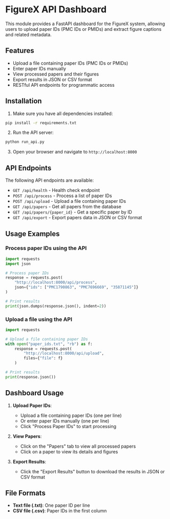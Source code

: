 # FigureX API Dashboard

This module provides a FastAPI dashboard for the FigureX system, allowing users to upload paper IDs (PMC IDs or PMIDs) and extract figure captions and related metadata.

## Features

- Upload a file containing paper IDs (PMC IDs or PMIDs)
- Enter paper IDs manually
- View processed papers and their figures
- Export results in JSON or CSV format
- RESTful API endpoints for programmatic access

## Installation

1. Make sure you have all dependencies installed:

```bash
pip install -r requirements.txt
```

2. Run the API server:

```bash
python run_api.py
```

3. Open your browser and navigate to `http://localhost:8000`

## API Endpoints

The following API endpoints are available:

- `GET /api/health` - Health check endpoint
- `POST /api/process` - Process a list of paper IDs
- `POST /api/upload` - Upload a file containing paper IDs
- `GET /api/papers` - Get all papers from the database
- `GET /api/papers/{paper_id}` - Get a specific paper by ID
- `GET /api/export` - Export papers data in JSON or CSV format

## Usage Examples

### Process paper IDs using the API

```python
import requests
import json

# Process paper IDs
response = requests.post(
    "http://localhost:8000/api/process",
    json={"ids": ["PMC1790863", "PMC7696669", "35871145"]}
)

# Print results
print(json.dumps(response.json(), indent=2))
```

### Upload a file using the API

```python
import requests

# Upload a file containing paper IDs
with open("paper_ids.txt", "rb") as f:
    response = requests.post(
        "http://localhost:8000/api/upload",
        files={"file": f}
    )

# Print results
print(response.json())
```

## Dashboard Usage

1. **Upload Paper IDs**:
   - Upload a file containing paper IDs (one per line)
   - Or enter paper IDs manually (one per line)
   - Click "Process Paper IDs" to start processing

2. **View Papers**:
   - Click on the "Papers" tab to view all processed papers
   - Click on a paper to view its details and figures

3. **Export Results**:
   - Click the "Export Results" button to download the results in JSON or CSV format

## File Formats

- **Text file (.txt)**: One paper ID per line
- **CSV file (.csv)**: Paper IDs in the first column 
